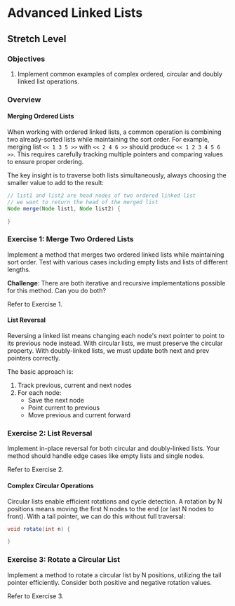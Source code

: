 # Advanced Linked Lists

## Stretch Level

### Objectives

1. Implement common examples of complex ordered, circular and doubly linked list operations.

### Overview

#### Merging Ordered Lists

When working with ordered linked lists, a common operation is combining two already-sorted lists while maintaining the sort order. For example, merging list `<< 1 3 5 >>` with `<< 2 4 6 >>` should produce `<< 1 2 3 4 5 6 >>`. This requires carefully tracking multiple pointers and comparing values to ensure proper ordering.

The key insight is to traverse both lists simultaneously, always choosing the smaller value to add to the result:

```java
// list1 and list2 are head nodes of two ordered linked list
// we want to return the head of the merged list
Node merge(Node list1, Node list2) {

}
```

### Exercise 1: Merge Two Ordered Lists

Implement a method that merges two ordered linked lists while maintaining sort order. Test with various cases including empty lists and lists of different lengths.

**Challenge**: There are both iterative and recursive implementations possible for this method. Can you do both?

Refer to Exercise 1.

#### List Reversal

Reversing a linked list means changing each node's next pointer to point to its previous node instead. With circular lists, we must preserve the circular property. With doubly-linked lists, we must update both next and prev pointers correctly.

The basic approach is:
1. Track previous, current and next nodes
2. For each node:
   - Save the next node
   - Point current to previous
   - Move previous and current forward

### Exercise 2: List Reversal

Implement in-place reversal for both circular and doubly-linked lists. Your method should handle edge cases like empty lists and single nodes.

Refer to Exercise 2.

#### Complex Circular Operations

Circular lists enable efficient rotations and cycle detection. A rotation by N positions means moving the first N nodes to the end (or last N nodes to front). With a tail pointer, we can do this without full traversal:

```java
void rotate(int n) {

}
```

### Exercise 3: Rotate a Circular List

Implement a method to rotate a circular list by N positions, utilizing the tail pointer efficiently. Consider both positive and negative rotation values.

Refer to Exercise 3.